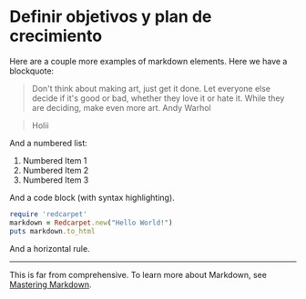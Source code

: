 # Definir objetivos y plan de crecimiento


Here are a couple more examples of markdown elements. Here we have a blockquote:

> Don't think about making art, just get it done. Let everyone else decide if it's good or bad, whether they love it or hate it. While they are deciding, make even more art.
> Andy Warhol 

> Holii


And a numbered list:

1. Numbered Item 1
2. Numbered Item 2
3. Numbered Item 3

And a code block (with syntax highlighting).

```ruby
require 'redcarpet'
markdown = Redcarpet.new("Hello World!")
puts markdown.to_html
```

And a horizontal rule.

* * *

This is far from comprehensive. To learn more about Markdown, see [Mastering Markdown](https://guides.github.com/features/mastering-markdown/).